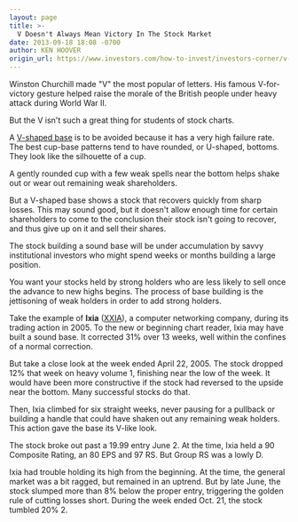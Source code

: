 ```yaml
---
layout: page
title: >-
  V Doesn't Always Mean Victory In The Stock Market
date: 2013-09-18 18:08 -0700
author: KEN HOOVER
origin_url: https://www.investors.com/how-to-invest/investors-corner/v-shaped-bases-are-prone-to-failure
---
```





Winston Churchill made "V" the most popular of letters. His famous V-for-victory gesture helped raise the morale of the British people under heavy attack during World War II.

  

But the V isn't such a great thing for students of stock charts.

  

A [V-shaped base](http://education.investors.com/investors-corner/664513-v-shaped-stock-bases-often-fail.htm?Ntt=v-shaped-base) is to be avoided because it has a very high failure rate. The best cup-base patterns tend to have rounded, or U-shaped, bottoms. They look like the silhouette of a cup.

  

A gently rounded cup with a few weak spells near the bottom helps shake out or wear out remaining weak shareholders.

  

But a V-shaped base shows a stock that recovers quickly from sharp losses. This may sound good, but it doesn't allow enough time for certain shareholders to come to the conclusion their stock isn't going to recover, and thus give up on it and sell their shares.

  

The stock building a sound base will be under accumulation by savvy institutional investors who might spend weeks or months building a large position.

  

You want your stocks held by strong holders who are less likely to sell once the advance to new highs begins. The process of base building is the jettisoning of weak holders in order to add strong holders.

  

Take the example of **Ixia** ([XXIA](https://research.investors.com/quote.aspx?symbol=XXIA)), a computer networking company, during its trading action in 2005. To the new or beginning chart reader, Ixia may have built a sound base. It corrected 31% over 13 weeks, well within the confines of a normal correction.

  

But take a close look at the week ended April 22, 2005. The stock dropped 12% that week on heavy volume 1, finishing near the low of the week. It would have been more constructive if the stock had reversed to the upside near the bottom. Many successful stocks do that.

  

Then, Ixia climbed for six straight weeks, never pausing for a pullback or building a handle that could have shaken out any remaining weak holders. This action gave the base its V-like look.

  

The stock broke out past a 19.99 entry June 2. At the time, Ixia held a 90 Composite Rating, an 80 EPS and 97 RS. But Group RS was a lowly D.

  

Ixia had trouble holding its high from the beginning. At the time, the general market was a bit ragged, but remained in an uptrend. But by late June, the stock slumped more than 8% below the proper entry, triggering the golden rule of cutting losses short. During the week ended Oct. 21, the stock tumbled 20% 2.




